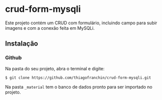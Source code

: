 # crud-form-mysqli

Este projeto contém um CRUD com formulário, incluindo campo para subir imagens e com a conexão feita em MySQLi.

## Instalação

### Github

Na pasta do seu projeto, abra o terminal e digite:
```console
$ git clone https://github.com/thiagofranchin/crud-form-mysqli.git
```

Na pasta `_material` tem o banco de dados pronto para ser importado no projeto.
